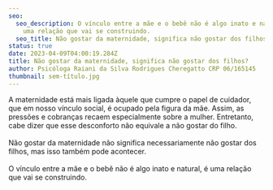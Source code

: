```yaml
---
seo:
  seo_description: O vínculo entre a mãe e o bebê não é algo inato e natural, é
    uma relação que vai se construindo.
  seo_title: Não gostar da maternidade, significa não gostar dos filhos?
status: true
date: 2023-04-09T04:00:19.284Z
title: Não gostar da maternidade, significa não gostar dos filhos?
author: Psicóloga Raiani da Silva Rodrigues Cheregatto CRP 06/165145
thumbnail: sem-título.jpg
---
```

<!--StartFragment-->

A maternidade está mais ligada àquele que cumpre o papel de cuidador, que em nosso vínculo social, é ocupado pela figura da mãe. Assim, as pressões e cobranças recaem especialmente sobre a mulher. Entretanto, cabe dizer que esse desconforto não equivale a não gostar do filho.\
\
Não gostar da maternidade não significa necessariamente não gostar dos filhos, mas isso também pode acontecer.\
\
O vínculo entre a mãe e o bebê não é algo inato e natural, é uma relação que vai se construindo.

<!--EndFragment-->